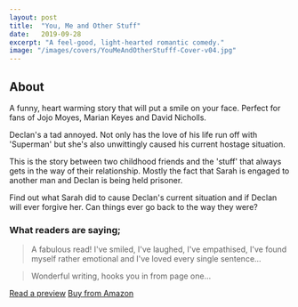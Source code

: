 ```yaml
---
layout: post
title:  "You, Me and Other Stuff"
date:   2019-09-28
excerpt: "A feel-good, light-hearted romantic comedy."
image: "/images/covers/YouMeAndOtherStufff-Cover-v04.jpg"
---
```


## About

A funny, heart warming story that will put a smile on your face. Perfect for fans of Jojo Moyes, Marian Keyes and David Nicholls.

Declan's a tad annoyed. Not only has the love of his life run off with 'Superman' but she's also unwittingly caused his current hostage situation. 

This is the story between two childhood friends and the 'stuff' that always gets in the way of their relationship. Mostly the fact that Sarah is engaged to another man and Declan is being held prisoner.

Find out what Sarah did to cause Declan's current situation and if Declan will ever forgive her. Can things ever go back to the way they were?

### What readers are saying;

> A fabulous read! I've smiled, I've laughed, I've empathised, I've found myself rather emotional and I've loved every single sentence...

> Wonderful writing, hooks you in from page one...

<a href="https://leer.amazon.es/kp/embed?asin=B07WPW458V&preview=newtab&linkCode=kpe&ref_=cm_sw_r_kb_dp_whp2DbS4DHX7G" target="_preview" class="button ">Read a preview</a>
<a href="https://www.amazon.co.uk/You-Other-Stuff-feel-good-light-hearted-ebook/dp/B07WPW458V/" target="_amazon" class="button special ">Buy from Amazon</a>
